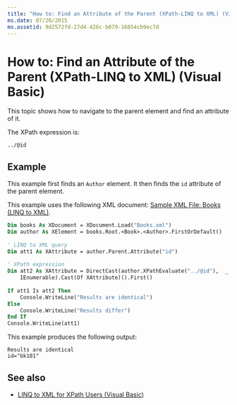```yaml
---
title: "How to: Find an Attribute of the Parent (XPath-LINQ to XML) (Visual Basic)"
ms.date: 07/20/2015
ms.assetid: 9d2572fd-27d4-426c-b079-16854cb9ec7d
---
```

# How to: Find an Attribute of the Parent (XPath-LINQ to XML) (Visual Basic)
This topic shows how to navigate to the parent element and find an attribute of it.  
  
 The XPath expression is:  
  
 `../@id`  
  
## Example  
 This example first finds an `Author` element. It then finds the `id` attribute of the parent element.  
  
 This example uses the following XML document: [Sample XML File: Books (LINQ to XML)](../../../../visual-basic/programming-guide/concepts/linq/sample-xml-file-books-linq-to-xml.md).  
  
```vb  
Dim books As XDocument = XDocument.Load("Books.xml")  
Dim author As XElement = books.Root.<Book>.<Author>.FirstOrDefault()  
  
' LINQ to XML query  
Dim att1 As XAttribute = author.Parent.Attribute("id")  
  
' XPath expression  
Dim att2 As XAttribute = DirectCast(author.XPathEvaluate("../@id"),  _  
    IEnumerable).Cast(Of XAttribute)().First()  
  
If att1 Is att2 Then  
    Console.WriteLine("Results are identical")  
Else  
    Console.WriteLine("Results differ")  
End If  
Console.WriteLine(att1)  
```  
  
 This example produces the following output:  
  
```  
Results are identical  
id="bk101"  
```  
  
## See also
- [LINQ to XML for XPath Users (Visual Basic)](../../../../visual-basic/programming-guide/concepts/linq/linq-to-xml-for-xpath-users.md)
